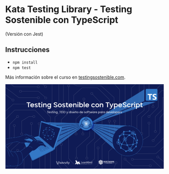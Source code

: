 # Kata Testing Library - Testing Sostenible con TypeScript

(Versión con Jest)

## Instrucciones
* `npm install`
* `npm test`

Más información sobre el curso en [testingsostenible.com](https://testingsostenible.com).

![Testing Sostenible con TypeScript](cover.png)
